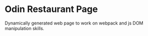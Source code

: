 # Odin Restaurant Page
Dynamically generated web page to work on webpack and js DOM manipulation skills.

